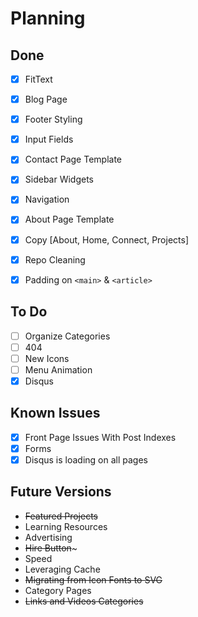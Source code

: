 # Planning

Done
----
- [x] FitText
- [x] Blog Page
- [x] Footer Styling
- [x] Input Fields
- [x] Contact Page Template
- [x] Sidebar Widgets
- [x] Navigation
- [x] About Page Template
- [x] Copy [About, Home, Connect, Projects]
- [x] Repo Cleaning
- [x] Padding on `<main>` & `<article>`


To Do
----
- [ ] Organize Categories
- [ ] 404
- [ ] New Icons
- [ ] Menu Animation
- [x] Disqus

Known Issues
----
- [x] Front Page Issues With Post Indexes
- [x] Forms
- [x] Disqus is loading on all pages

Future Versions
----
- ~~Featured Projects~~
- Learning Resources
- Advertising
- ~~Hire Button~~~
- Speed
- Leveraging Cache
- ~~Migrating from Icon Fonts to SVG~~
- Category Pages
- ~~Links and Videos Categories~~
